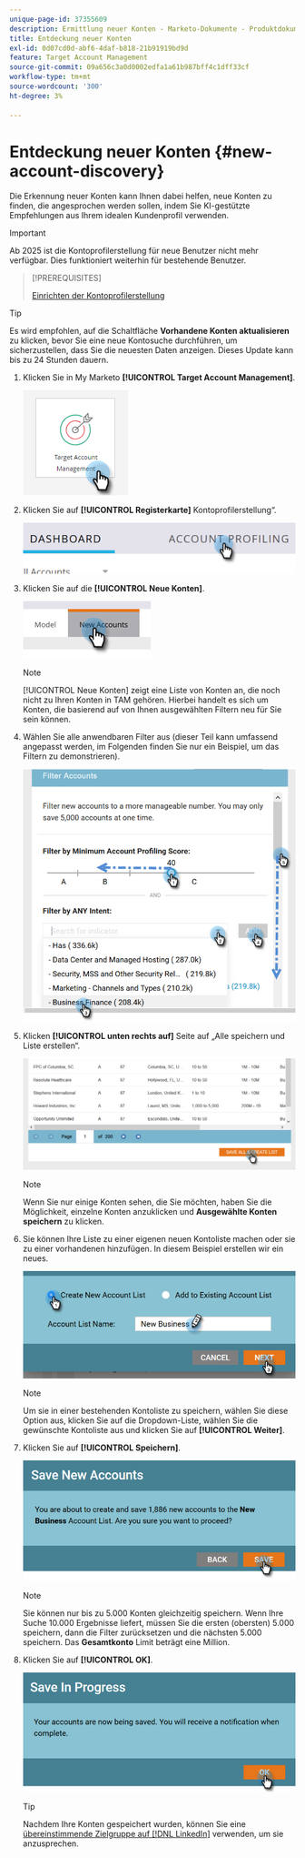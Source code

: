 ```yaml
---
unique-page-id: 37355609
description: Ermittlung neuer Konten - Marketo-Dokumente - Produktdokumentation
title: Entdeckung neuer Konten
exl-id: 0d07cd0d-abf6-4daf-b818-21b91919bd9d
feature: Target Account Management
source-git-commit: 09a656c3a0d0002edfa1a61b987bff4c1dff33cf
workflow-type: tm+mt
source-wordcount: '300'
ht-degree: 3%

---
```


# Entdeckung neuer Konten {#new-account-discovery}

Die Erkennung neuer Konten kann Ihnen dabei helfen, neue Konten zu finden, die angesprochen werden sollen, indem Sie KI-gestützte Empfehlungen aus Ihrem idealen Kundenprofil verwenden.

>[!IMPORTANT]
>
>Ab 2025 ist die Kontoprofilerstellung für neue Benutzer nicht mehr verfügbar. Dies funktioniert weiterhin für bestehende Benutzer.

>[!PREREQUISITES]
>
>[Einrichten der Kontoprofilerstellung](/help/marketo/product-docs/target-account-management/account-profiling/setting-up-account-profiling.md)

>[!TIP]
>
>Es wird empfohlen, auf die Schaltfläche **Vorhandene Konten aktualisieren** zu klicken, bevor Sie eine neue Kontosuche durchführen, um sicherzustellen, dass Sie die neuesten Daten anzeigen. Dieses Update kann bis zu 24 Stunden dauern.

1. Klicken Sie in My Marketo **[!UICONTROL Target Account Management]**.

   ![](assets/new-account-discovery-1.png)

1. Klicken Sie auf **[!UICONTROL Registerkarte]** Kontoprofilerstellung“.

   ![](assets/two-2.png)

1. Klicken Sie auf die **[!UICONTROL Neue Konten]**.

   ![](assets/three-1.png)

   >[!NOTE]
   >
   >[!UICONTROL Neue Konten] zeigt eine Liste von Konten an, die noch nicht zu Ihren Konten in TAM gehören. Hierbei handelt es sich um Konten, die basierend auf von Ihnen ausgewählten Filtern neu für Sie sein können.

1. Wählen Sie alle anwendbaren Filter aus (dieser Teil kann umfassend angepasst werden, im Folgenden finden Sie nur ein Beispiel, um das Filtern zu demonstrieren).

   ![](assets/four-1.png)

1. Klicken **[!UICONTROL unten rechts auf]** Seite auf „Alle speichern und Liste erstellen“.

   ![](assets/five-1.png)

   >[!NOTE]
   >
   >Wenn Sie nur einige Konten sehen, die Sie möchten, haben Sie die Möglichkeit, einzelne Konten anzuklicken und **Ausgewählte Konten speichern** zu klicken.

1. Sie können Ihre Liste zu einer eigenen neuen Kontoliste machen oder sie zu einer vorhandenen hinzufügen. In diesem Beispiel erstellen wir ein neues.

   ![](assets/six-1.png)

   >[!NOTE]
   >
   >Um sie in einer bestehenden Kontoliste zu speichern, wählen Sie diese Option aus, klicken Sie auf die Dropdown-Liste, wählen Sie die gewünschte Kontoliste aus und klicken Sie auf **[!UICONTROL Weiter]**.

1. Klicken Sie auf **[!UICONTROL Speichern]**.

   ![](assets/seven-1.png)

   >[!NOTE]
   >
   >Sie können nur bis zu 5.000 Konten gleichzeitig speichern. Wenn Ihre Suche 10.000 Ergebnisse liefert, müssen Sie die ersten (obersten) 5.000 speichern, dann die Filter zurücksetzen und die nächsten 5.000 speichern. Das **Gesamtkonto** Limit beträgt eine Million.

1. Klicken Sie auf **[!UICONTROL OK]**.

   ![](assets/eight.png)

   >[!TIP]
   >
   >Nachdem Ihre Konten gespeichert wurden, können Sie eine [übereinstimmende Zielgruppe auf [!DNL LinkedIn]](/help/marketo/product-docs/target-account-management/target/create-an-account-matched-audience-on-linkedin.md) verwenden, um sie anzusprechen.
